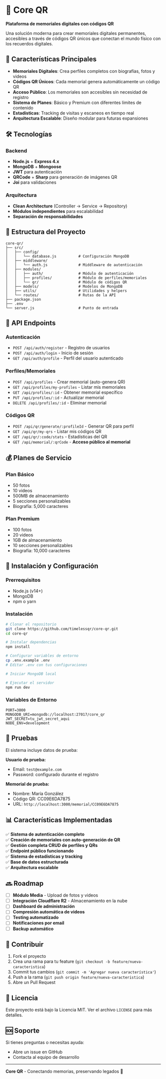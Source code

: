 # 🎯 Core QR
**Plataforma de memoriales digitales con códigos QR**

Una solución moderna para crear memoriales digitales permanentes, accesibles a través de códigos QR únicos que conectan el mundo físico con los recuerdos digitales.

## 🚀 Características Principales

- **Memoriales Digitales**: Crea perfiles completos con biografías, fotos y videos
- **Códigos QR Únicos**: Cada memorial genera automáticamente un código QR
- **Acceso Público**: Los memoriales son accesibles sin necesidad de registro
- **Sistema de Planes**: Básico y Premium con diferentes límites de contenido
- **Estadísticas**: Tracking de visitas y escaneos en tiempo real
- **Arquitectura Escalable**: Diseño modular para futuras expansiones

## 🛠️ Tecnologías

### Backend
- **Node.js** + **Express 4.x**
- **MongoDB** + **Mongoose**
- **JWT** para autenticación
- **QRCode** + **Sharp** para generación de imágenes QR
- **Joi** para validaciones

### Arquitectura
- **Clean Architecture** (Controller → Service → Repository)
- **Módulos independientes** para escalabilidad
- **Separación de responsabilidades**

## 📁 Estructura del Proyecto

```
core-qr/
├── src/
│   ├── config/
│   │   └── database.js          # Configuración MongoDB
│   ├── middleware/
│   │   └── auth.js              # Middleware de autenticación
│   ├── modules/
│   │   ├── auth/                # Módulo de autenticación
│   │   ├── profiles/            # Módulo de perfiles/memoriales
│   │   └── qr/                  # Módulo de códigos QR
│   ├── models/                  # Modelos de MongoDB
│   ├── utils/                   # Utilidades y helpers
│   └── routes/                  # Rutas de la API
├── package.json
├── .env
└── server.js                    # Punto de entrada
```

## 🔐 API Endpoints

### Autenticación
- `POST /api/auth/register` - Registro de usuarios
- `POST /api/auth/login` - Inicio de sesión
- `GET /api/auth/profile` - Perfil del usuario autenticado

### Perfiles/Memoriales
- `POST /api/profiles` - Crear memorial (auto-genera QR)
- `GET /api/profiles/my-profiles` - Listar mis memoriales
- `GET /api/profiles/:id` - Obtener memorial específico
- `PUT /api/profiles/:id` - Actualizar memorial
- `DELETE /api/profiles/:id` - Eliminar memorial

### Códigos QR
- `POST /api/qr/generate/:profileId` - Generar QR para perfil
- `GET /api/qr/my-qrs` - Listar mis códigos QR
- `GET /api/qr/:code/stats` - Estadísticas del QR
- `GET /api/memorial/:qrCode` - **Acceso público al memorial**

## 💰 Planes de Servicio

### Plan Básico
- 50 fotos
- 10 videos  
- 500MB de almacenamiento
- 5 secciones personalizables
- Biografía: 5,000 caracteres

### Plan Premium
- 100 fotos
- 20 videos
- 1GB de almacenamiento  
- 10 secciones personalizables
- Biografía: 10,000 caracteres

## 🚀 Instalación y Configuración

### Prerrequisitos
- Node.js (v14+)
- MongoDB
- npm o yarn

### Instalación
```bash
# Clonar el repositorio
git clone https://github.com/timelessqr/core-qr.git
cd core-qr

# Instalar dependencias
npm install

# Configurar variables de entorno
cp .env.example .env
# Editar .env con tus configuraciones

# Iniciar MongoDB local

# Ejecutar el servidor
npm run dev
```

### Variables de Entorno
```env
PORT=3000
MONGODB_URI=mongodb://localhost:27017/core_qr
JWT_SECRET=tu_jwt_secret_aqui
NODE_ENV=development
```

## 🧪 Pruebas

El sistema incluye datos de prueba:

**Usuario de prueba:**
- Email: `test@example.com`
- Password: configurado durante el registro

**Memorial de prueba:**
- Nombre: María González
- Código QR: CC09E6DA7875
- URL: `http://localhost:3000/memorial/CC09E6DA7875`

## 📊 Características Implementadas

✅ **Sistema de autenticación completo**  
✅ **Creación de memoriales con auto-generación de QR**  
✅ **Gestión completa CRUD de perfiles y QRs**  
✅ **Endpoint público funcionando**  
✅ **Sistema de estadísticas y tracking**  
✅ **Base de datos estructurada**  
✅ **Arquitectura escalable**  

## 🔜 Roadmap

- [ ] **Módulo Media** - Upload de fotos y videos
- [ ] **Integración Cloudflare R2** - Almacenamiento en la nube
- [ ] **Dashboard de administración**
- [ ] **Compresión automática de videos**
- [ ] **Testing automatizado**
- [ ] **Notificaciones por email**
- [ ] **Backup automático**

## 🤝 Contribuir

1. Fork el proyecto
2. Crea una rama para tu feature (`git checkout -b feature/nueva-caracteristica`)
3. Commit tus cambios (`git commit -m 'Agregar nueva característica'`)
4. Push a la rama (`git push origin feature/nueva-caracteristica`)
5. Abre un Pull Request

## 📝 Licencia

Este proyecto está bajo la Licencia MIT. Ver el archivo `LICENSE` para más detalles.

## 🆘 Soporte

Si tienes preguntas o necesitas ayuda:
- Abre un issue en GitHub
- Contacta al equipo de desarrollo

---

**Core QR** - Conectando memorias, preservando legados 💙